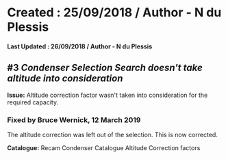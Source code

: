 # Created : 25/09/2018 / Author - N du Plessis
#### Last Updated : 26/09/2018 / Author - N du Plessis

##  #3 **_Condenser Selection Search doesn't take altitude into consideration_**

**Issue:** Altitude correction factor wasn't taken into consideration for the required capacity.

### Fixed by Bruce Wernick, 12 March 2019

The altitude correction was left out of the selection.
This is now corrected.


**Catalogue:** Recam Condenser Catalogue Altitude Correction factors

